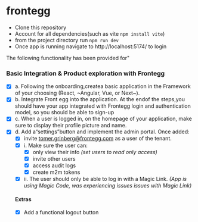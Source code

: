 # frontegg

- Clone this repository
- Account for all dependencies(such as vite `npm install vite`) 
- from the project directory run `npm run dev` 
- Once app is running navigate to http://localhost:5174/ to login

The following functionality has been provided for"

### Basic Integration & Product exploration with Frontegg
- [x] a. Following the onboarding,createa basic application in the Framework of your choosing (React, ~Angular, Vue, or Next~).
- [x] b. Integrate Front egg into the application. At the endof the steps,you should have your app integrated with Frontegg login and authentication model, so you should be able to sign-up
- [x] c. When a user is logged in, on the homepage of your application, make sure to display their profile picture and name.
- [x] d. Add a“settings”button and implement the admin portal. Once added:
    - [x] invite tomer.grinberg@frontegg.com as a user of the tenant.
    - [x] i. Make sure the user can:
        - [x] only view their info *(set users to read only access)*
        - [x] invite other users
        - [x] access audit logs
        - [x] create m2m tokens 
    - [x] ii. The user should only be able to log in with a Magic Link. *(App is using Magic Code, was experiencing issues issues with Magic Link)*

     #### Extras
    - [x] Add a functional logout button
     
  
  
  
     





